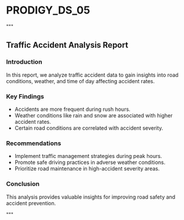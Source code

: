 # PRODIGY_DS_05

"""
## Traffic Accident Analysis Report

### Introduction
In this report, we analyze traffic accident data to gain insights into road conditions, weather, and time of day affecting accident rates.

### Key Findings
- Accidents are more frequent during rush hours.
- Weather conditions like rain and snow are associated with higher accident rates.
- Certain road conditions are correlated with accident severity.

### Recommendations
- Implement traffic management strategies during peak hours.
- Promote safe driving practices in adverse weather conditions.
- Prioritize road maintenance in high-accident severity areas.

### Conclusion
This analysis provides valuable insights for improving road safety and accident prevention.

"""
